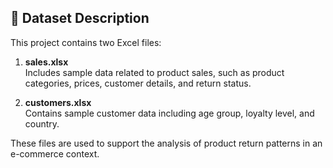 ## 📁 Dataset Description

This project contains two Excel files:

1. **sales.xlsx**  
   Includes sample data related to product sales, such as product categories, prices, customer details, and return status.

2. **customers.xlsx**  
   Contains sample customer data including age group, loyalty level, and country.

These files are used to support the analysis of product return patterns in an e-commerce context.
